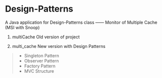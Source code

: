 # Design-Patterns
A Java application for Design-Patterns class
  —— Monitor of Multiple Cache (MSI with Snoop)
 
1. multiCache
Old version of project

2. multi_cache
New version with Design Patterns
> * Singleton Pattern
> * Observer Pattern
> * Factory Pattern
> * MVC Structure

